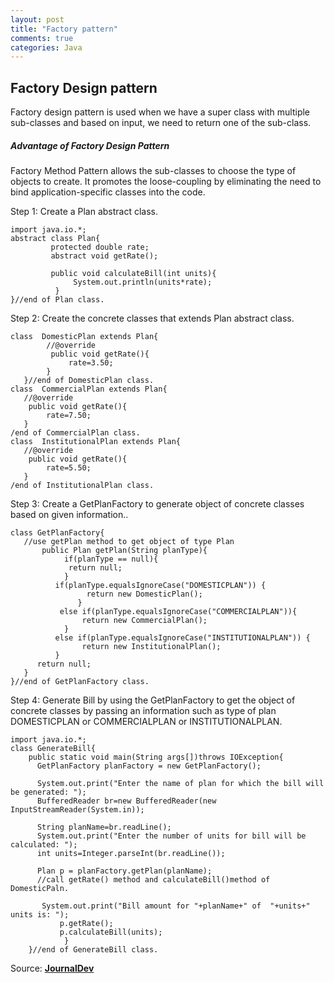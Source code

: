 ```yaml
---
layout: post
title: "Factory pattern"
comments: true
categories: Java
---
```


## Factory Design pattern
Factory design pattern is used when we have a super class with multiple sub-classes and based on input, we need to return one of the sub-class.

##### Advantage of Factory Design Pattern
Factory Method Pattern allows the sub-classes to choose the type of objects to create.
It promotes the loose-coupling by eliminating the need to bind application-specific classes into the code.

Step 1: Create a Plan abstract class.
```
import java.io.*;      
abstract class Plan{  
         protected double rate;  
         abstract void getRate();  
   
         public void calculateBill(int units){  
              System.out.println(units*rate);  
          }  
}//end of Plan class. 
``` 
Step 2: Create the concrete classes that extends Plan abstract class.
```
class  DomesticPlan extends Plan{  
        //@override  
         public void getRate(){  
             rate=3.50;              
        }  
   }//end of DomesticPlan class.  
class  CommercialPlan extends Plan{  
   //@override   
    public void getRate(){   
        rate=7.50;  
   }   
/end of CommercialPlan class.  
class  InstitutionalPlan extends Plan{  
   //@override  
    public void getRate(){   
        rate=5.50;  
   }   
/end of InstitutionalPlan class.  
```
Step 3: Create a GetPlanFactory to generate object of concrete classes based on given information..
```
class GetPlanFactory{  
   //use getPlan method to get object of type Plan   
       public Plan getPlan(String planType){  
            if(planType == null){  
             return null;  
            }  
          if(planType.equalsIgnoreCase("DOMESTICPLAN")) {  
                 return new DomesticPlan();  
               }   
           else if(planType.equalsIgnoreCase("COMMERCIALPLAN")){  
                return new CommercialPlan();  
            }   
          else if(planType.equalsIgnoreCase("INSTITUTIONALPLAN")) {  
                return new InstitutionalPlan();  
          }  
      return null;  
   }  
}//end of GetPlanFactory class.  
```
Step 4: Generate Bill by using the GetPlanFactory to get the object of concrete classes by passing an information such as type of plan DOMESTICPLAN or COMMERCIALPLAN or INSTITUTIONALPLAN.
```
import java.io.*;    
class GenerateBill{  
    public static void main(String args[])throws IOException{  
      GetPlanFactory planFactory = new GetPlanFactory();  
        
      System.out.print("Enter the name of plan for which the bill will be generated: ");  
      BufferedReader br=new BufferedReader(new InputStreamReader(System.in));  
  
      String planName=br.readLine();  
      System.out.print("Enter the number of units for bill will be calculated: ");  
      int units=Integer.parseInt(br.readLine());  
  
      Plan p = planFactory.getPlan(planName);  
      //call getRate() method and calculateBill()method of DomesticPaln.  
  
       System.out.print("Bill amount for "+planName+" of  "+units+" units is: ");  
           p.getRate();  
           p.calculateBill(units);  
            }  
    }//end of GenerateBill class.  
```

Source: [**JournalDev**](https://www.javatpoint.com/factory-method-design-pattern)

